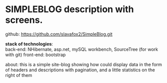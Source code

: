 # **SIMPLEBLOG**  description with screens.

github: https://github.com/slavafox2/SimpleBlog.git

**stack of technologies**:  
	back-end: 	NHibernate, asp.net, mySQL workbench, SourceTree (for work with git)
	front-end: bootstrap

about: 
this is a simple site-blog showing how could display data in the form of headers and descriptions with pagination, and a little statistics on the right of them
